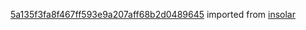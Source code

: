 [5a135f3fa8f467ff593e9a207aff68b2d0489645](https://github.com/insolar/insolar/commit/5a135f3fa8f467ff593e9a207aff68b2d0489645) imported from [insolar](https://github.com/insolar/insolar)
